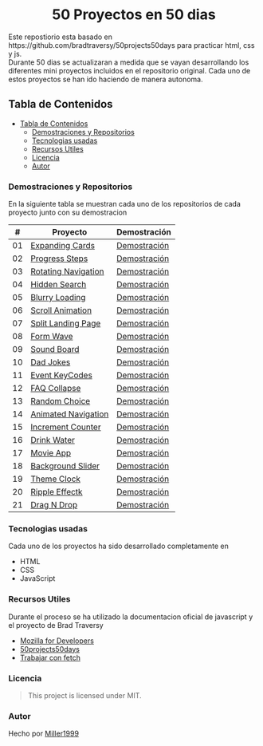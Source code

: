 <h1 align="center" id="title"> 50 Proyectos en 50 dias </h1>
Este repostiorio esta basado en https://github.com/bradtraversy/50projects50days para practicar html, css y js.
<br>
Durante 50 dias se actualizaran a medida que se vayan desarrollando los diferentes mini proyectos incluidos en el repositorio original. Cada uno de estos proyectos se han ido haciendo de manera autonoma.

## Tabla de Contenidos
- [Tabla de Contenidos](#tabla-de-contenidos)
  - [Demostraciones y Repositorios](#demostraciones-y-repositorios)
  - [Tecnologias usadas](#tecnologias-usadas)
  - [Recursos Utiles](#recursos-utiles)
  - [Licencia](#licencia)
  - [Autor](#autor)
### Demostraciones y Repositorios
En la siguiente tabla se muestran cada uno de los repositorios de cada proyecto junto con su demostracion

|  #  | Proyecto                                                                                               | Demostración                                                                  |
| :-: | -----------------------------------------------------------------------------------------------------  | ------------------------------------------------------------------------------|
| 01  | [Expanding Cards](https://github.com/Miller1999/50Proyectos/tree/main/01%20Expanding%20Cards)          | [Demostración](https://50-proyectos-1-expandingcards.vercel.app/)             |
| 02  | [Progress Steps](https://github.com/Miller1999/50Proyectos/tree/main/02%20Progress%20Steps)            | [Demostración](https://50-proyectos-2-progress-steps.vercel.app/)             |
| 03  | [Rotating Navigation](https://github.com/Miller1999/50Proyectos/tree/main/03%20Rotating%20Navigation)  | [Demostración](https://50-proyectos-3-rotating-navigation.vercel.app/)        |
| 04  | [Hidden Search](https://github.com/Miller1999/50Proyectos/tree/main/04%20Hidden%20Search)              | [Demostración](https://50-proyectos-4-hidden-search.vercel.app/)              |
| 05  | [Blurry Loading](https://github.com/Miller1999/50Proyectos/tree/main/05%20Blurry%20Loading)            | [Demostración](https://50-proyectos-5-blurry-loading.vercel.app)              |
| 06  | [Scroll Animation](https://github.com/Miller1999/50Proyectos/tree/main/06%20Scroll%20Animation)        | [Demostración](https://50-proyectos-6-scroll-animation.vercel.app/)           |
| 07  | [Split Landing Page](https://github.com/Miller1999/50Proyectos/tree/main/07%20Split%20Landing%20Page)  | [Demostración](https://50-proyectos-7-split-landing-page.vercel.app/)         |
| 08  | [Form Wave](https://github.com/Miller1999/50Proyectos/tree/main/08%20Form%20Wave)                      | [Demostración](https://50-proyectos-8-form-wave.vercel.app/)                  |
| 09  | [Sound Board](https://github.com/Miller1999/50Proyectos/tree/main/09%20Sound%20Board)                  | [Demostración](https://50-proyectos-9-sound-board.vercel.app/)                |
| 10  | [Dad Jokes](https://github.com/Miller1999/50Proyectos/tree/main/10%20Dad%20Jokes)                      | [Demostración](https://50-proyecto-10-dad-jokes.vercel.app/)                  |
| 11  | [Event KeyCodes](https://github.com/Miller1999/50Proyectos/tree/main/11%20Event%20KeyCodes)            | [Demostración](https://50-proyectos-11-event-keycodes.vercel.app/)            |
| 12  | [FAQ Collapse](https://github.com/Miller1999/50Proyectos/tree/main/12%20FAQ%20Collapse)                | [Demostración](https://50-proyectos-12-faq-collapse.vercel.app/)              |
| 13  | [Random Choice](https://github.com/Miller1999/50Proyectos/tree/main/13%20Random%20Choice)              | [Demostración](https://50-proyectos-13-random-choice.vercel.app)              |
| 14  | [Animated Navigation](https://github.com/Miller1999/50Proyectos/tree/main/14%20Animated%20Navigation)  | [Demostración](https://50-proyectos-14-animated-navigation.vercel.app/)       |
| 15  | [Increment Counter](https://github.com/Miller1999/50Proyectos/tree/main/15%20Increment%20Counter)      | [Demostración](https://50-proyectos-15-increment-counter.vercel.app)          |
| 16  | [Drink Water](https://github.com/Miller1999/50Proyectos/tree/main/16%20Drink%20Water)                  | [Demostración](https://50-proyectos-16-drink-water.vercel.app/)               |
| 17  | [Movie App](https://github.com/Miller1999/50Proyectos/tree/main/17%20Movie%20App)                      | [Demostración](https://50-proyectos-17-movie-app.vercel.app)                  |
| 18  | [Background Slider](https://github.com/Miller1999/50Proyectos/tree/main/18%20Background%20Slider)      | [Demostración](https://50-proyectos-18-background-slider.vercel.app)          |
| 19  | [Theme Clock](https://github.com/Miller1999/50Proyectos/tree/main/19%20Theme%20Clock)                  | [Demostración](https://50-proyectos-19-theme-clock.vercel.app/)               |
| 20  | [Ripple Effectk](https://github.com/Miller1999/50Proyectos/tree/main/20%20Button%20Ripple%20Effect)    | [Demostración](https://50-proyectos-20-ripple-effect.vercel.app/)             |
| 21  | [Drag N Drop](https://github.com/Miller1999/50Proyectos/tree/main/21%20Drag%20N%20Drop)                | [Demostración](https://50-proyectos-21-drag-n-drop.vercel.app)                |


### Tecnologias usadas
Cada uno de los proyectos ha sido desarrollado completamente en 
- HTML
- CSS
- JavaScript
### Recursos Utiles
Durante el proceso se ha utilizado la documentacion oficial de javascript y el proyecto de Brad Traversy
- [Mozilla for Developers](https://developer.mozilla.org/es/)
- [50projects50days](https://github.com/bradtraversy/50projects50days/tree/master)
- [Trabajar con fetch](https://medium.com/williambastidasblog/cómo-llamar-a-una-api-rest-desde-javascript-4c5a42fb331)
### Licencia
> This project is licensed under MIT.
### Autor
Hecho por [Miller1999](https://github.com/Miller1999)

